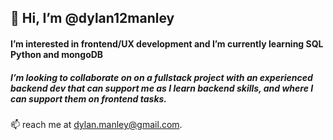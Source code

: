 ## 👋 Hi, I’m @dylan12manley
#### I’m interested in frontend/UX development and I’m currently learning SQL Python and mongoDB 

##### I’m looking to collaborate on on a fullstack project with an experienced backend dev that can support me as I learn backend skills, and where I can support them on frontend tasks.

📫 reach me at dylan.manley@gmail.com.

